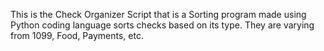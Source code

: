 This is the Check Organizer Script that is a Sorting program made using Python coding language sorts checks based on its type. They are varying from 1099, Food, Payments, etc.
